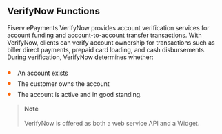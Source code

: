 ## VerifyNow Functions

Fiserv ePayments VerifyNow provides account verification services for account funding and account-to-account transfer transactions. With VerifyNow, clients can verify account ownership for transactions such as biller direct payments, prepaid card loading, and cash disbursements. During verification, VerifyNow determines whether: 
<div class="card-body">
<ul>
<li> An account exists </li>

<li> The customer owns the account </li>

<li> The account is active and in good standing.</li>
</ul>
</div>


<!-- theme: info -->
 
>**Note** <br><br>
VerifyNow is offered as both a web service API and a Widget. 

<style>
    .card-body ul {
        list-style: none;
        padding-left: 20px;
    }
    .card-body ul li::before {
        content: "\2022";
        font-size: 1.5em;
        color: #f60;
        display: inline-block;
        width: 1em;
        margin-left: -1em;
    }
</style>